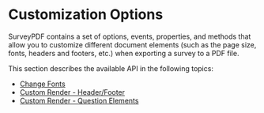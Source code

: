 # Customization Options


SurveyPDF contains a set of options, events, properties, and methods that allow you to customize different document elements (such as the page size, fonts, headers and footers, etc.) when exporting a survey to a PDF file.

<!-- Support of SurveyJS widgets and your own custom adorners  
Customizable font and sizes of page and markdown text  
Ability to draw header and footer with logo and company information   -->

This section describes the available API in the following topics:

<!-- * [SurveyPDF Options](Customization-SurveyPDF-Options) -->
* [Change Fonts](Customization-ChangeFonts)
* [Custom Render - Header/Footer](Pdf-Export?id=Customization-CustomRender-HeaderFooter)
* [Custom Render - Question Elements](Pdf-Export?id=Customization-CustomRender-QuestionElements)

